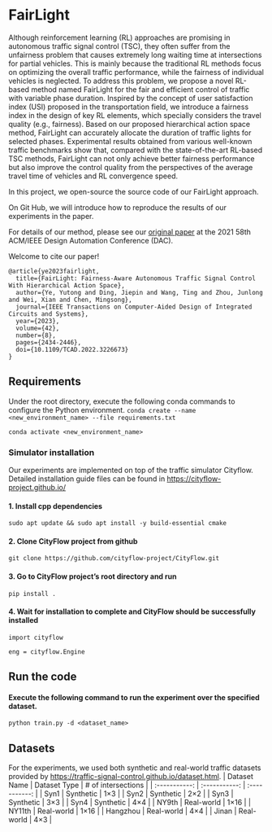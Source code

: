 # FairLight
Although reinforcement learning (RL) approaches are promising in autonomous traffic signal control (TSC), they often suffer from the unfairness problem that causes extremely long waiting time at intersections for partial vehicles. This is mainly because the traditional RL methods focus on optimizing the overall traffic performance, while the fairness of individual vehicles is neglected. To address this problem, we propose a novel RL-based method named FairLight for the fair and efficient control of traffic with variable phase duration. Inspired by the concept of user satisfaction index (USI) proposed in the transportation field, we introduce a fairness index in the design of key RL elements, which specially considers the travel quality (e.g., fairness). Based on our proposed hierarchical action space method, FairLight can accurately allocate the duration of traffic lights for selected phases. Experimental results obtained from various well-known traffic benchmarks show that, compared with the state-of-the-art RL-based TSC methods, FairLight can not only achieve better fairness performance but also improve the control quality from the perspectives of the average travel time of vehicles and RL convergence speed.

In this project, we open-source the source code of our FairLight approach. 

On Git Hub, we will introduce how to reproduce the results of our experiments in the paper.

For details of our method, please see our [original paper](https://ieeexplore.ieee.org/abstract/document/9969874) at the 2021 58th ACM/IEEE Design Automation Conference (DAC).

Welcome to cite our paper!

```
@article{ye2023fairlight,
  title={FairLight: Fairness-Aware Autonomous Traffic Signal Control With Hierarchical Action Space},
  author={Ye, Yutong and Ding, Jiepin and Wang, Ting and Zhou, Junlong and Wei, Xian and Chen, Mingsong},
  journal={IEEE Transactions on Computer-Aided Design of Integrated Circuits and Systems},
  year={2023},
  volume={42},
  number={8},
  pages={2434-2446},
  doi={10.1109/TCAD.2022.3226673}
}
```

## Requirements
Under the root directory, execute the following conda commands to configure the Python environment.
``conda create --name <new_environment_name> --file requirements.txt``

``conda activate <new_environment_name>``

### Simulator installation
Our experiments are implemented on top of the traffic simulator Cityflow. Detailed installation guide files can be found in https://cityflow-project.github.io/

#### 1. Install cpp dependencies
``sudo apt update && sudo apt install -y build-essential cmake``

#### 2. Clone CityFlow project from github
``git clone https://github.com/cityflow-project/CityFlow.git``

#### 3. Go to CityFlow project’s root directory and run
``pip install .``

#### 4. Wait for installation to complete and CityFlow should be successfully installed
``import cityflow``

``eng = cityflow.Engine``

## Run the code
#### Execute the following command to run the experiment over the specified dataset.
``python train.py -d <dataset_name>``

## Datasets
For the experiments, we used both synthetic and real-world traffic datasets provided by https://traffic-signal-control.github.io/dataset.html.
| Dataset Name | Dataset Type | # of intersections |
| :-----------: | :-----------: | :-----------: |
| Syn1 | Synthetic | 1×3 |
| Syn2 | Synthetic | 2×2 |
| Syn3 | Synthetic | 3×3 |
| Syn4 | Synthetic | 4×4 |
| NY9th | Real-world | 1×16 |
| NY11th | Real-world | 1×16 |
| Hangzhou | Real-world | 4×4 |
| Jinan | Real-world | 4×3 |